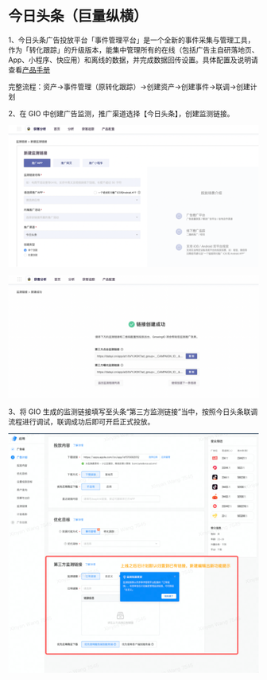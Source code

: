 # 今日头条（巨量纵横）

1、今日头条广告投放平台「事件管理平台」是一个全新的事件采集与管理工具，作为「转化跟踪」的升级版本，能集中管理所有的在线（包括广告主自研落地页、App、小程序、快应用）和离线的数据，并完成数据回传设置。具体配置及说明请查看[产品手册](https://bytedance.feishu.cn/docx/doxcnGjduLi31vFxhytzdbGw1gf)

完整流程：资产->事件管理（原转化跟踪）->创建资产->创建事件->联调->创建计划



2、在 GIO 中创建广告监测，推广渠道选择【今日头条】，创建监测链接。

![](<../../../.gitbook/assets/今日头条3 (1).png>)



![](../../../.gitbook/assets/今日头条5.png)

3、将 GIO 生成的监测链接填写至头条“第三方监测链接”当中，按照今日头条联调流程进行调试，联调成功后即可开启正式投放。

![](<../../../.gitbook/assets/image (173).png>)

